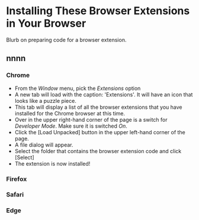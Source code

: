 # Installing These Browser Extensions in Your Browser

Blurb on preparing code for a browser extension.

## nnnn

### Chrome
- From the *Window* menu, pick the *Extensions* option
- A new tab will load with the caption: 'Extensions'.  It will have an icon that looks like a puzzle piece.
- This tab will display a list of all the browser extensions that you have installed for the Chrome browser at this time.
- Over in the upper right-hand corner of the page is a switch for *Developer Mode*.  Make sure it is switched *On*.
- Click the [Load Unpacked] button in the upper left-hand corner of the page.
- A file dialog will appear.
- Select the folder that contains the browser extension code and click [Select]
- The extension is now installed!

### Firefox

### Safari

### Edge
